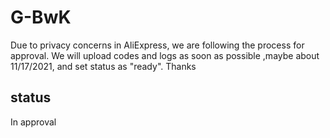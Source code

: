 # G-BwK

Due to privacy concerns in AliExpress, we are following the process for approval. We will upload codes and logs as soon as possible ,maybe about 11/17/2021, and set status as "ready". Thanks

## status
In approval
